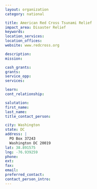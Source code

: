 ```yaml
---
layout: organization
category: national

title: American Red Cross Tsunami Relief
impact_area: Disaster Relief
keywords: 
location_services: 
location_offices: 
website: www.redcross.org

description: 
mission: 

cash_grants: 
grants: 
service_opp: 
services: 

learn: 
cont_relationship: 

salutation: 
first_name: 
last_name: 
title_contact_person: 

city: Washington
state: DC
address: |
  PO Box 37243  
  Washington DC 20019
lat: 38.891575
lng: -76.939259
phone: 
ext: 
fax: 
email: 
preferred_contact: 
contact_person_intro: 
---
```

